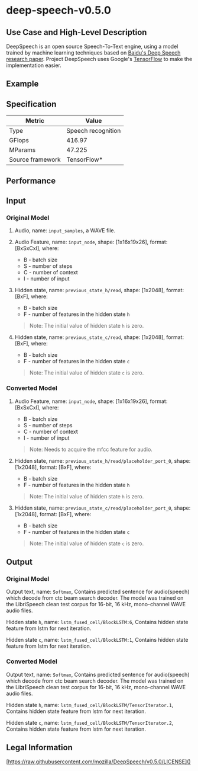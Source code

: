 # deep-speech-v0.5.0

## Use Case and High-Level Description

DeepSpeech is an open source Speech-To-Text engine, using a model trained by machine learning techniques based on [Baidu's Deep Speech research paper](https://arxiv.org/abs/1412.5567). Project DeepSpeech uses Google's [TensorFlow](https://www.tensorflow.org/) to make the implementation easier.

## Example

## Specification

| Metric                          | Value                                     |
|---------------------------------|-------------------------------------------|
| Type                            | Speech recognition                        |
| GFlops                          | 416.97                                    |
| MParams                         | 47.225                                    |
| Source framework                | TensorFlow\*                              |

## Performance

## Input

### Original Model

1. Audio, name: `input_samples`, a WAVE file.
2. Audio Feature, name: `input_node`, shape: [1x16x19x26], format: [BxSxCxI],
   where:

    - B - batch size
    - S - number of steps
    - C - number of context
    - I - number of input
    
3. Hidden state, name: `previous_state_h/read`, shape: [1x2048], format: [BxF],
   where: 
    
    - B - batch size
    - F - number of features in the hidden state `h`
    
    > Note: The initial value of hidden state `h` is zero.

4. Hidden state, name: `previous_state_c/read`, shape: [1x2048], format: [BxF], 
   where: 
   
    - B - batch size
    - F - number of features in the hidden state `c`
    
    > Note: The initial value of hidden state `c` is zero.

### Converted Model

1. Audio Feature, name: `input_node`, shape: [1x16x19x26], format: [BxSxCxI],
   where:

    - B - batch size
    - S - number of steps
    - C - number of context
    - I - number of input

    > Note: Needs to acquire the mfcc feature for audio.
    
2. Hidden state, name: `previous_state_h/read/placeholder_port_0`, shape: [1x2048], format: [BxF],
   where: 
    
    - B - batch size
    - F - number of features in the hidden state `h`
    
    > Note: The initial value of hidden state `h` is zero.

3. Hidden state, name: `previous_state_c/read/placeholder_port_0`, shape: [1x2048], format: [BxF], 
   where: 
   
    - B - batch size
    - F - number of features in the hidden state `c`
    
    > Note: The initial value of hidden state `c` is zero.

## Output

### Original Model

Output text, name: `Softmax`, Contains predicted sentence for audio(speech) which decode from ctc beam search decoder. The model was trained on the LibriSpeech clean test corpus for 16-bit, 16 kHz, mono-channel WAVE audio files.

Hidden state `h`, name: `lstm_fused_cell/BlockLSTM:6`, Contains hidden state feature from lstm for next iteration.

Hidden state `c`, name: `lstm_fused_cell/BlockLSTM:1`, Contains hidden state feature from lstm for next iteration.

### Converted Model

Output text, name: `Softmax`, Contains predicted sentence for audio(speech) which decode from ctc beam search decoder. The model was trained on the LibriSpeech clean test corpus for 16-bit, 16 kHz, mono-channel WAVE audio files.

Hidden state `h`, name: `lstm_fused_cell/BlockLSTM/TensorIterator.1`, Contains hidden state feature from lstm for next iteration.

Hidden state `c`, name: `lstm_fused_cell/BlockLSTM/TensorIterator.2`, Contains hidden state feature from lstm for next iteration.

## Legal Information

[https://raw.githubusercontent.com/mozilla/DeepSpeech/v0.5.0/LICENSE]()
